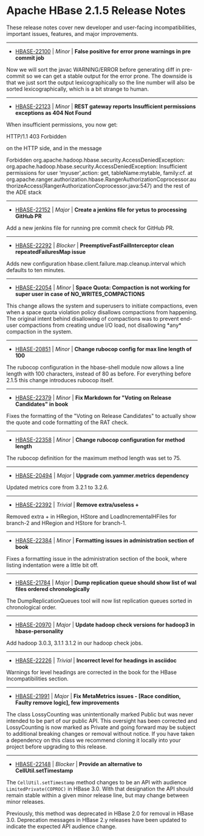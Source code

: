 
<!---
# Licensed to the Apache Software Foundation (ASF) under one
# or more contributor license agreements.  See the NOTICE file
# distributed with this work for additional information
# regarding copyright ownership.  The ASF licenses this file
# to you under the Apache License, Version 2.0 (the
# "License"); you may not use this file except in compliance
# with the License.  You may obtain a copy of the License at
#
#     http://www.apache.org/licenses/LICENSE-2.0
#
# Unless required by applicable law or agreed to in writing, software
# distributed under the License is distributed on an "AS IS" BASIS,
# WITHOUT WARRANTIES OR CONDITIONS OF ANY KIND, either express or implied.
# See the License for the specific language governing permissions and
# limitations under the License.
-->
# Apache HBase  2.1.5 Release Notes

These release notes cover new developer and user-facing incompatibilities, important issues, features, and major improvements.


---

* [HBASE-22100](https://issues.apache.org/jira/browse/HBASE-22100) | *Minor* | **False positive for error prone warnings in pre commit job**

Now we will sort the javac WARNING/ERROR before generating diff in pre-commit so we can get a stable output for the error prone. The downside is that we just sort the output lexicographically so the line number will also be sorted lexicographically, which is a bit strange to human.


---

* [HBASE-22123](https://issues.apache.org/jira/browse/HBASE-22123) | *Minor* | **REST gateway reports Insufficient permissions exceptions as 404 Not Found**

When insufficient permissions, you now get:

HTTP/1.1 403 Forbidden

on the HTTP side, and in the message

Forbidden
org.apache.hadoop.hbase.security.AccessDeniedException: org.apache.hadoop.hbase.security.AccessDeniedException: Insufficient permissions for user ‘myuser',action: get, tableName:mytable, family:cf.
at org.apache.ranger.authorization.hbase.RangerAuthorizationCoprocessor.authorizeAccess(RangerAuthorizationCoprocessor.java:547)
and the rest of the ADE stack


---

* [HBASE-22152](https://issues.apache.org/jira/browse/HBASE-22152) | *Major* | **Create a jenkins file for yetus to processing GitHub PR**

Add a new jenkins file for running pre commit check for GitHub PR.


---

* [HBASE-22292](https://issues.apache.org/jira/browse/HBASE-22292) | *Blocker* | **PreemptiveFastFailInterceptor clean repeatedFailuresMap issue**

Adds new configuration hbase.client.failure.map.cleanup.interval which defaults to ten minutes.


---

* [HBASE-22054](https://issues.apache.org/jira/browse/HBASE-22054) | *Minor* | **Space Quota: Compaction is not working for super user in case of NO\_WRITES\_COMPACTIONS**

This change allows the system and superusers to initiate compactions, even when a space quota violation policy disallows compactions from happening. The original intent behind disallowing of compactions was to prevent end-user compactions from creating undue I/O load, not disallowing \*any\* compaction in the system.


---

* [HBASE-20851](https://issues.apache.org/jira/browse/HBASE-20851) | *Minor* | **Change rubocop config for max line length of 100**

The rubocop configuration in the hbase-shell module now allows a line length with 100 characters, instead of 80 as before. For everything before 2.1.5 this change introduces rubocop itself.


---

* [HBASE-22379](https://issues.apache.org/jira/browse/HBASE-22379) | *Minor* | **Fix Markdown for "Voting on Release Candidates" in book**

Fixes the formatting of the "Voting on Release Candidates" to actually show the quote and code formatting of the RAT check.


---

* [HBASE-22358](https://issues.apache.org/jira/browse/HBASE-22358) | *Minor* | **Change rubocop configuration for method length**

The rubocop definition for the maximum method length was set to 75.


---

* [HBASE-20494](https://issues.apache.org/jira/browse/HBASE-20494) | *Major* | **Upgrade com.yammer.metrics dependency**

Updated metrics core from 3.2.1 to 3.2.6.


---

* [HBASE-22392](https://issues.apache.org/jira/browse/HBASE-22392) | *Trivial* | **Remove extra/useless +**

Removed extra + in HRegion, HStore and LoadIncrementalHFiles for branch-2 and HRegion and HStore for branch-1.


---

* [HBASE-22384](https://issues.apache.org/jira/browse/HBASE-22384) | *Minor* | **Formatting issues in administration section of book**

Fixes a formatting issue in the administration section of the book, where listing indentation were a little bit off.


---

* [HBASE-21784](https://issues.apache.org/jira/browse/HBASE-21784) | *Major* | **Dump replication queue should show list of wal files ordered chronologically**

The DumpReplicationQueues tool will now list replication queues sorted in chronological order.


---

* [HBASE-20970](https://issues.apache.org/jira/browse/HBASE-20970) | *Major* | **Update hadoop check versions for hadoop3 in hbase-personality**

Add hadoop 3.0.3, 3.1.1 3.1.2 in our hadoop check jobs.


---

* [HBASE-22226](https://issues.apache.org/jira/browse/HBASE-22226) | *Trivial* | **Incorrect level for headings in asciidoc**

Warnings for level headings are corrected in the book for the HBase Incompatibilities section.


---

* [HBASE-21991](https://issues.apache.org/jira/browse/HBASE-21991) | *Major* | **Fix MetaMetrics issues - [Race condition, Faulty remove logic], few improvements**

The class LossyCounting was unintentionally marked Public but was never intended to be part of our public API. This oversight has been corrected and LossyCounting is now marked as Private and going forward may be subject to additional breaking changes or removal without notice. If you have taken a dependency on this class we recommend cloning it locally into your project before upgrading to this release.


---

* [HBASE-22148](https://issues.apache.org/jira/browse/HBASE-22148) | *Blocker* | **Provide an alternative to CellUtil.setTimestamp**

<!-- markdown -->

The `CellUtil.setTimestamp` method changes to be an API with audience `LimitedPrivate(COPROC)` in HBase 3.0. With that designation the API should remain stable within a given minor release line, but may change between minor releases.

Previously, this method was deprecated in HBase 2.0 for removal in HBase 3.0. Deprecation messages in HBase 2.y releases have been updated to indicate the expected API audience change.



